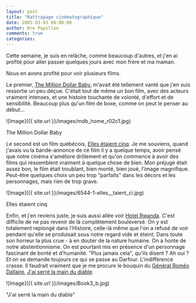```yaml
---
layout: post
title: "Rattrapage cinématographique"
date: 2005-03-03 00:00:00
author: Dre Papillon
comments: true
categories: 
---
```



Cette semaine, je suis en relâche, comme beaucoup d'autres, et j'en ai profité pour aller passer quelques jours avec mon frère et ma maman.

Nous en avons profité pour voir plusieurs films.

Le premier, [The Million Dollar Baby](http://milliondollarbabymovie.warnerbros.com/intro.html­), m'avait été tellement vanté que j'en suis ressortie un peu déçue.  C'était tout de même un bon film, avec des acteurs vraiment intenses, et une histoire touchante de volonté, d'effort et de sensibilité.  Beaucoup plus qu'un film de boxe, comme on peut le penser au début...

![Image]({{ site.url }}/images/mdb_home_r02c1.jpg)
<div class="photoattrib">The Million Dollar Baby</div>



Le second est un film québécois, [Elles étaient cinq](http://www.ellesetaientcinq.com/).  Je me souviens, quand j'avais vu la bande-annonce de ce film il y a quelque temps, avoir pensé que notre cinéma s'améliore drôlement et qu'on commence à avoir des films qui ressemblent vraiment à quelque chose de bien.  Mon préjugé était assez bon, le film était troublant, bien monté, bien joué, l'image magnifique.  Peut-être quelques choix un peu trop "parfaits" dans les décors et les personnages, mais rien de trop grave.

![Image]({{ site.url }}/images/6544-1-elles__taient_ci.jpg)
<div class="photoattrib">Elles étaient cinq</div>



Enfin, et j'en reviens juste, je suis aussi allée voir [Hotel Rwanda](http://www.mgm.com/ua/hotelrwanda/intro.html).  C'est difficile de ne pas revenir de là complètement bouleversé.  On y est totalement replongé dans l'Histoire, celle-là même que l'on a refusé de voir pendant qu'elle se produisait sous notre regard vide et éteint.  Dans toute son horreur la plus crue - à en douter de la nature humaine.  On a honte de notre abstentionnisme.  On est pourtant mis en présence d'un personnage fascinant de bonté et d'humanité.  "Plus jamais cela", qu'ils disent ?  Ah oui ?  Et on se demande toujours ce qui se passe au Darfour.  L'indifférence crasse.  Il faudrait vraiment que je me procure le bouquin du [Général Roméo Dallaire](http://mon-ile.net/carnet/blog964.html), [J'ai serré la main du diable](http://www.journal.forces.gc.ca/frgraph/Vol5/no1/bookreview3_f.asp).

![Image]({{ site.url }}/images/Book3_b.jpg)
<div class="photoattrib">"J'ai serré la main du diable"</div>

